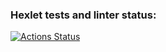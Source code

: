 ### Hexlet tests and linter status:
[![Actions Status](https://github.com/IgorStatkevitch/backend-project-lvl1/workflows/hexlet-check/badge.svg)](https://github.com/IgorStatkevitch/backend-project-lvl1/actions)